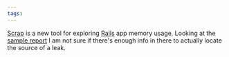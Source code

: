 ```yaml
---
tags: 
---
```


[Scrap](http://www.coffeepowered.net/2009/03/24/announcing-scrap/) is a new tool for exploring [Rails](/wiki/Rails) app memory usage. Looking at the [sample report](http://tachyonsix.com/scrap.htm) I am not sure if there's enough info in there to actually locate the source of a leak.
